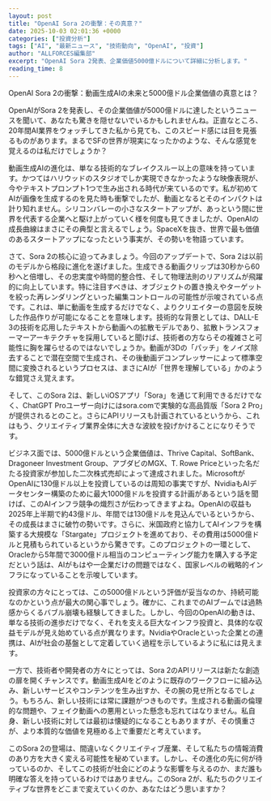 ```yaml
---
layout: post
title: "OpenAI Sora 2の衝撃：その真意？"
date: 2025-10-03 02:01:36 +0000
categories: ["投資分析"]
tags: ["AI", "最新ニュース", "技術動向", "OpenAI", "投資"]
author: "ALLFORCES編集部"
excerpt: "OpenAI Sora 2発表、企業価値5000億ドルについて詳細に分析します。"
reading_time: 8
---
```


OpenAI Sora 2の衝撃：動画生成AIの未来と5000億ドル企業価値の真意とは？

OpenAIがSora 2を発表し、その企業価値が5000億ドルに達したというニュースを聞いて、あなたも驚きを隠せないでいるかもしれませんね。正直なところ、20年間AI業界をウォッチしてきた私から見ても、このスピード感には目を見張るものがあります。まるでSFの世界が現実になったかのような、そんな感覚を覚えるのは私だけでしょうか？

動画生成AIの進化は、単なる技術的なブレイクスルー以上の意味を持っています。かつてはハリウッドのスタジオでしか実現できなかったような映像表現が、今やテキストプロンプト1つで生み出される時代が来ているのです。私が初めてAIが画像を生成するのを見た時も衝撃でしたが、動画となるとそのインパクトは計り知れません。シリコンバレーの小さなスタートアップが、あっという間に世界を代表する企業へと駆け上がっていく様を何度も見てきましたが、OpenAIの成長曲線はまさにその典型と言えるでしょう。SpaceXを抜き、世界で最も価値のあるスタートアップになったという事実が、その勢いを物語っています。

さて、Sora 2の核心に迫ってみましょう。今回のアップデートで、Sora 2は以前のモデルから格段に進化を遂げました。生成できる動画クリップは30秒から60秒へと倍増し、その忠実度や時間的整合性、そして物理法則のリアリズムが飛躍的に向上しています。特に注目すべきは、オブジェクトの置き換えやターゲットを絞った再レンダリングといった編集コントロールの可能性が示唆されている点です。これは、単に動画を生成するだけでなく、よりクリエイターの意図を反映した作品作りが可能になることを意味します。技術的な背景としては、DALL-E 3の技術を応用したテキストから動画への拡散モデルであり、拡散トランスフォーマーアーキテクチャを採用していると聞けば、技術者の方ならその複雑さと可能性に胸を躍らせるのではないでしょうか。動画が3Dの「パッチ」をノイズ除去することで潜在空間で生成され、その後動画デコンプレッサーによって標準空間に変換されるというプロセスは、まさにAIが「世界を理解している」かのような錯覚さえ覚えます。

そして、このSora 2は、新しいiOSアプリ「Sora」を通じて利用できるだけでなく、ChatGPT Proユーザー向けにはsora.comで実験的な高品質版「Sora 2 Pro」が提供されるとのこと。さらにAPIリリースも計画されているというから、これはもう、クリエイティブ業界全体に大きな波紋を投げかけることになりそうです。

ビジネス面では、5000億ドルという企業価値は、Thrive Capital、SoftBank、Dragoneer Investment Group、アブダビのMGX、T. Rowe Priceといった名だたる投資家が参加した二次株式売却によって達成されました。MicrosoftがOpenAIに130億ドル以上を投資しているのは周知の事実ですが、NvidiaもAIデータセンター構築のために最大1000億ドルを投資する計画があるという話を聞けば、このAIインフラ競争の熾烈さが伝わってきますよね。OpenAIの収益も2025年上半期で約43億ドル、年間では130億ドルを見込んでいるというから、その成長はまさに破竹の勢いです。さらに、米国政府と協力してAIインフラを構築する大規模な「Stargate」プロジェクトを進めており、その費用は5000億ドルと見積もられているというから驚きです。このプロジェクトの一環として、Oracleから5年間で3000億ドル相当のコンピューティング能力を購入する予定だという話は、AIがもはや一企業だけの問題ではなく、国家レベルの戦略的インフラになっていることを示唆しています。

投資家の方々にとっては、この5000億ドルという評価が妥当なのか、持続可能なのかという点が最大の関心事でしょう。確かに、これまでのAIブームでは過熱感からくるバブル崩壊も経験してきました。しかし、今回のOpenAIの動きは、単なる技術の進歩だけでなく、それを支える巨大なインフラ投資と、具体的な収益モデルが見え始めている点が異なります。NvidiaやOracleといった企業との連携は、AIが社会の基盤として定着していく過程を示しているように私には見えます。

一方で、技術者や開発者の方々にとっては、Sora 2のAPIリリースは新たな創造の扉を開くチャンスです。動画生成AIをどのように既存のワークフローに組み込み、新しいサービスやコンテンツを生み出すか、その腕の見せ所となるでしょう。もちろん、新しい技術には常に課題がつきものです。生成される動画の倫理的な問題や、フェイク動画への悪用といった懸念も忘れてはなりません。私自身、新しい技術に対しては最初は懐疑的になることもありますが、その慎重さが、より本質的な価値を見極める上で重要だと考えています。

このSora 2の登場は、間違いなくクリエイティブ産業、そして私たちの情報消費のあり方を大きく変える可能性を秘めています。しかし、その進化の先に何が待っているのか、そしてこの技術が社会にどのような影響を与えるのか、まだ誰も明確な答えを持っているわけではありません。このSora 2が、私たちのクリエイティブな世界をどこまで変えていくのか、あなたはどう思いますか？

